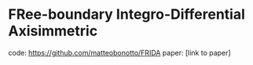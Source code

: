 # FRee-boundary Integro-Differential Axisimmetric
code: https://github.com/matteobonotto/FRIDA
paper: [link to paper]

